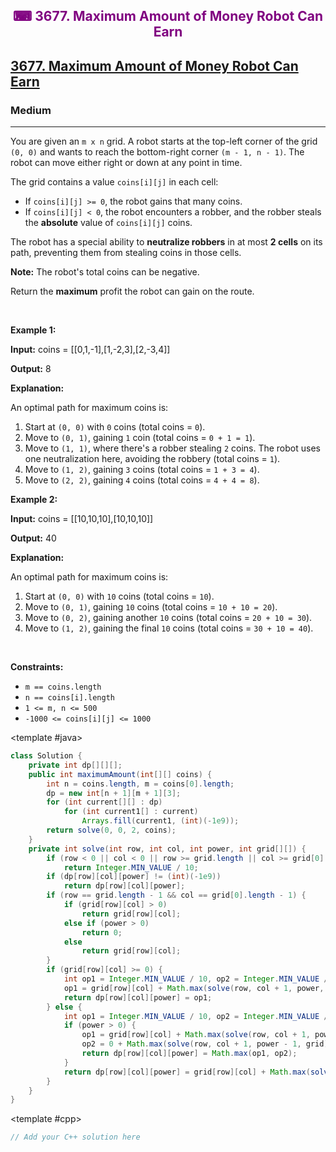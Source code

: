 <div align = "center">
<h style = "margin-bottom: 0px; margin-top: 0px; color : purple;" align = "center" class = "header">

## ⌨ 3677. Maximum Amount of Money Robot Can Earn

</h>
</div>

<h2><a href="https://leetcode.com/problems/maximum-amount-of-money-robot-can-earn" target = "_blank">3677. Maximum Amount of Money Robot Can Earn</a></h2><h3>Medium</h3><hr><p>You are given an <code>m x n</code> grid. A robot starts at the top-left corner of the grid <code>(0, 0)</code> and wants to reach the bottom-right corner <code>(m - 1, n - 1)</code>. The robot can move either right or down at any point in time.</p>

<p>The grid contains a value <code>coins[i][j]</code> in each cell:</p>

<ul>
	<li>If <code>coins[i][j] &gt;= 0</code>, the robot gains that many coins.</li>
	<li>If <code>coins[i][j] &lt; 0</code>, the robot encounters a robber, and the robber steals the <strong>absolute</strong> value of <code>coins[i][j]</code> coins.</li>
</ul>

<p>The robot has a special ability to <strong>neutralize robbers</strong> in at most <strong>2 cells</strong> on its path, preventing them from stealing coins in those cells.</p>

<p><strong>Note:</strong> The robot&#39;s total coins can be negative.</p>

<p>Return the <strong>maximum</strong> profit the robot can gain on the route.</p>

<p>&nbsp;</p>
<p><strong class="example">Example 1:</strong></p>

<div class="example-block">
<p><strong>Input:</strong> <span class="example-io">coins = [[0,1,-1],[1,-2,3],[2,-3,4]]</span></p>

<p><strong>Output:</strong> <span class="example-io">8</span></p>

<p><strong>Explanation:</strong></p>

<p>An optimal path for maximum coins is:</p>

<ol>
	<li>Start at <code>(0, 0)</code> with <code>0</code> coins (total coins = <code>0</code>).</li>
	<li>Move to <code>(0, 1)</code>, gaining <code>1</code> coin (total coins = <code>0 + 1 = 1</code>).</li>
	<li>Move to <code>(1, 1)</code>, where there&#39;s a robber stealing <code>2</code> coins. The robot uses one neutralization here, avoiding the robbery (total coins = <code>1</code>).</li>
	<li>Move to <code>(1, 2)</code>, gaining <code>3</code> coins (total coins = <code>1 + 3 = 4</code>).</li>
	<li>Move to <code>(2, 2)</code>, gaining <code>4</code> coins (total coins = <code>4 + 4 = 8</code>).</li>
</ol>
</div>

<p><strong class="example">Example 2:</strong></p>

<div class="example-block">
<p><strong>Input:</strong> <span class="example-io">coins = [[10,10,10],[10,10,10]]</span></p>

<p><strong>Output:</strong> <span class="example-io">40</span></p>

<p><strong>Explanation:</strong></p>

<p>An optimal path for maximum coins is:</p>

<ol>
	<li>Start at <code>(0, 0)</code> with <code>10</code> coins (total coins = <code>10</code>).</li>
	<li>Move to <code>(0, 1)</code>, gaining <code>10</code> coins (total coins = <code>10 + 10 = 20</code>).</li>
	<li>Move to <code>(0, 2)</code>, gaining another <code>10</code> coins (total coins = <code>20 + 10 = 30</code>).</li>
	<li>Move to <code>(1, 2)</code>, gaining the final <code>10</code> coins (total coins = <code>30 + 10 = 40</code>).</li>
</ol>
</div>

<p>&nbsp;</p>
<p><strong>Constraints:</strong></p>

<ul>
	<li><code>m == coins.length</code></li>
	<li><code>n == coins[i].length</code></li>
	<li><code>1 &lt;= m, n &lt;= 500</code></li>
	<li><code>-1000 &lt;= coins[i][j] &lt;= 1000</code></li>
</ul>

<CodeTabs :languages="[ { name: 'C++', slot: 'cpp' }, { name: 'Java', slot: 'java' } ]">

<template #java>

```java
class Solution {
    private int dp[][][];
    public int maximumAmount(int[][] coins) {
        int n = coins.length, m = coins[0].length;
        dp = new int[n + 1][m + 1][3];
        for (int current[][] : dp)
            for (int current1[] : current)
                Arrays.fill(current1, (int)(-1e9));
        return solve(0, 0, 2, coins);
    }
    private int solve(int row, int col, int power, int grid[][]) {
        if (row < 0 || col < 0 || row >= grid.length || col >= grid[0].length)
            return Integer.MIN_VALUE / 10;
        if (dp[row][col][power] != (int)(-1e9))
            return dp[row][col][power];
        if (row == grid.length - 1 && col == grid[0].length - 1) {
            if (grid[row][col] > 0)
                return grid[row][col];
            else if (power > 0)
                return 0;
            else
                return grid[row][col];
        }
        if (grid[row][col] >= 0) {
            int op1 = Integer.MIN_VALUE / 10, op2 = Integer.MIN_VALUE / 10;
            op1 = grid[row][col] + Math.max(solve(row, col + 1, power, grid), solve(row + 1, col, power, grid));
            return dp[row][col][power] = op1;
        } else {
            int op1 = Integer.MIN_VALUE / 10, op2 = Integer.MIN_VALUE / 10;
            if (power > 0) {
                op1 = grid[row][col] + Math.max(solve(row, col + 1, power, grid), solve(row + 1, col, power, grid));
                op2 = 0 + Math.max(solve(row, col + 1, power - 1, grid), solve(row + 1, col, power - 1, grid));
                return dp[row][col][power] = Math.max(op1, op2);
            }
            return dp[row][col][power] = grid[row][col] + Math.max(solve(row, col + 1, power, grid), solve(row + 1, col, power, grid));
        }
    }
}
```

</template>

<template #cpp>

```cpp
// Add your C++ solution here
```

</template>

</CodeTabs>
